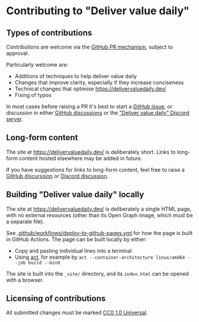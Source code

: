 # Contributing to "Deliver value daily"

## Types of contributions

Contributions are welcome via the [GitHub PR mechanism](https://docs.github.com/en/pull-requests/collaborating-with-pull-requests/proposing-changes-to-your-work-with-pull-requests/creating-a-pull-request-from-a-fork), subject to approval.

Particularly welcome are:

- Additions of techniques to help deliver value daily
- Changes that improve clarity, especially if they increase conciseness
- Technical changes that optimise https://delivervaluedaily.dev/
- Fixing of typos

In most cases before raising a PR it's best to start a [GitHub issue](https://github.com/delivervaluedaily/manifesto/issues), or discussion in either [GitHub discussions](https://github.com/delivervaluedaily/manifesto/discussions) or the ["Deliver value daily" Discord server](https://discord.gg/Y5SvjeFnAF).

## Long-form content

The site at https://delivervaluedaily.dev/ is deliberately short. Links to long-form content hosted elsewhere may be added in future.

If you have suggestions for links to long-form content, feel free to raise a [GitHub discurssion](https://github.com/delivervaluedaily/manifesto/discussions) or [Discord discussion](https://discord.gg/Y5SvjeFnAF).

## Building "Deliver value daily" locally

The site at https://delivervaluedaily.dev/ is deliberately a single HTML page, with no external resources (other than its Open Graph image, which must be a separate file).

See [.github/workflows/deploy-to-github-pages.yml](./.github/workflows/deploy-to-github-pages.yml) for how the page is built in GitHub Actions. The page can be built locally by either:

- Copy and pasting individual lines into a terminal
- Using [act](https://github.com/nektos/act), for example by `act --container-architecture linux/amd64 --job build --bind`

The site is built into the `_site/` directory, and its `index.html` can be opened with a browser.

## Licensing of contributions

All submitted changes must be marked [CC0 1.0 Universal](https://creativecommons.org/publicdomain/zero/1.0/).
